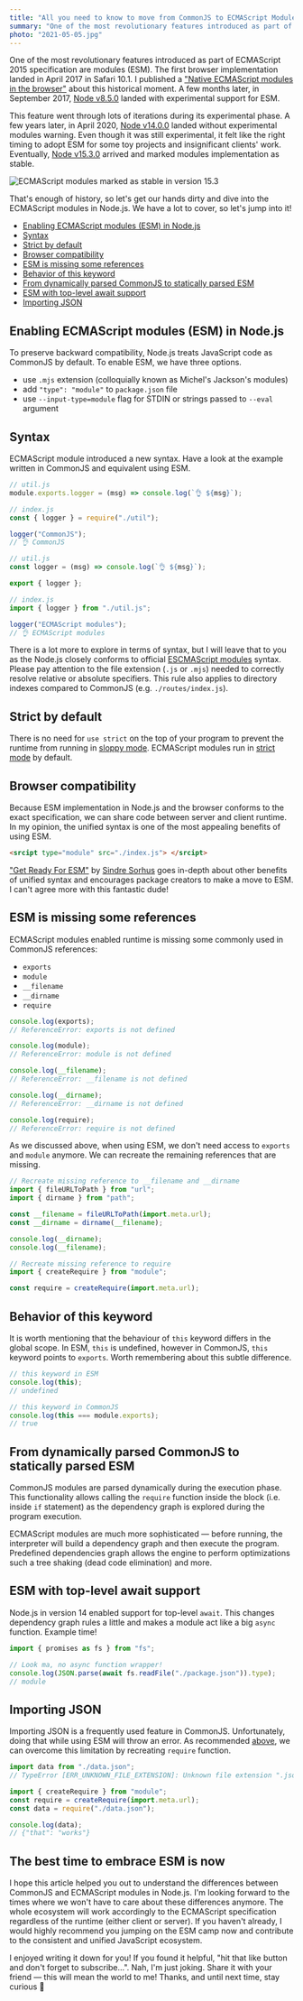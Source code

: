 ```yaml
---
title: "All you need to know to move from CommonJS to ECMAScript Modules (ESM) in Node.js"
summary: "One of the most revolutionary features introduced as part of ECMAScript 2015 specification is modules (ESM). In April 2020, Node v14.0.0 landed without experimental modules warning. Even though it was still experimental, it felt like the right timing to adopt ESM for some toy projects and insignificant clients' work. Eventually, Node v15.3.0 arrived and marked modules implementation as stable."
photo: "2021-05-05.jpg"
---
```


One of the most revolutionary features introduced as part of ECMAScript 2015 specification are modules (ESM). The first browser implementation landed in April 2017 in Safari 10.1. I published a ["Native ECMAScript modules in the browser"](https://pawelgrzybek.com/native-ecmascript-modules-in-the-browser/) about this historical moment. A few months later, in September 2017, [Node v8.5.0](https://nodejs.org/en/blog/release/v8.5.0/) landed with experimental support for ESM.

This feature went through lots of iterations during its experimental phase. A few years later, in April 2020, [Node v14.0.0](https://nodejs.org/en/blog/release/v14.0.0/) landed without experimental modules warning. Even though it was still experimental, it felt like the right timing to adopt ESM for some toy projects and insignificant clients' work. Eventually, [Node v15.3.0](https://nodejs.org/en/blog/release/v15.3.0/) arrived and marked modules implementation as stable.

![ECMAScript modules marked as stable in version 15.3](/photos/2021-05-05-1.jpg)

That's enough of history, so let's get our hands dirty and dive into the ECMAScript modules in Node.js. We have a lot to cover, so let's jump into it!

- [Enabling ECMAScript modules (ESM) in Node.js](#enabling-ecmascript-modules-esm-in-nodejs)
- [Syntax](#syntax)
- [Strict by default](#strict-by-default)
- [Browser compatibility](#browser-compatibility)
- [ESM is missing some references ](#esm-is-missing-some-references)
- [Behavior of this keyword](#behavior-of-this-keyword)
- [From dynamically parsed CommonJS to statically parsed ESM](#from-dynamically-parsed-commonjs-to-statically-parsed-esm)
- [ESM with top-level await support](#esm-with-top-level-await-support)
- [Importing JSON](#importing-json)

## Enabling ECMAScript modules (ESM) in Node.js

To preserve backward compatibility, Node.js treats JavaScript code as CommonJS by default. To enable ESM, we have three options.

- use `.mjs` extension (colloquially known as Michel's Jackson's modules)
- add `"type": "module"` to `package.json` file
- use `--input-type=module` flag for STDIN or strings passed to `--eval` argument

## Syntax

ECMAScript module introduced a new syntax. Have a look at the example written in CommonJS and equivalent using ESM.

```js
// util.js
module.exports.logger = (msg) => console.log(`👌 ${msg}`);

// index.js
const { logger } = require("./util");

logger("CommonJS");
// 👌 CommonJS
```

```js
// util.js
const logger = (msg) => console.log(`👌 ${msg}`);

export { logger };

// index.js
import { logger } from "./util.js";

logger("ECMAScript modules");
// 👌 ECMAScript modules
```

There is a lot more to explore in terms of syntax, but I will leave that to you as the Node.js closely conforms to official [ESCMAScript modules](https://tc39.es/ecma262/#sec-modules) syntax. Please pay attention to the file extension (`.js` or `.mjs`) needed to correctly resolve relative or absolute specifiers. This rule also applies to directory indexes compared to CommonJS (e.g. `./routes/index.js`).

## Strict by default

There is no need for `use strict` on the top of your program to prevent the runtime from running in [sloppy mode](https://developer.mozilla.org/en-US/docs/Glossary/Sloppy_mode). ECMAScript modules run in [strict mode](https://developer.mozilla.org/en-US/docs/Web/JavaScript/Reference/Strict_mode) by default.

## Browser compatibility

Because ESM implementation in Node.js and the browser conforms to the exact specification, we can share code between server and client runtime. In my opinion, the unified syntax is one of the most appealing benefits of using ESM.

```html
<srcipt type="module" src="./index.js"> </srcipt>
```

["Get Ready For ESM"](https://blog.sindresorhus.com/get-ready-for-esm-aa53530b3f77) by [Sindre Sorhus](https://twitter.com/sindresorhus) goes in-depth about other benefits of unified syntax and encourages package creators to make a move to ESM. I can't agree more with this fantastic dude!

## ESM is missing some references

ECMAScript modules enabled runtime is missing some commonly used in CommonJS references:

- `exports`
- `module`
- `__filename`
- `__dirname`
- `require`

```js
console.log(exports);
// ReferenceError: exports is not defined

console.log(module);
// ReferenceError: module is not defined

console.log(__filename);
// ReferenceError: __filename is not defined

console.log(__dirname);
// ReferenceError: __dirname is not defined

console.log(require);
// ReferenceError: require is not defined
```

As we discussed above, when using ESM, we don't need access to `exports` and `module` anymore. We can recreate the remaining references that are missing.

```js
// Recreate missing reference to __filename and __dirname
import { fileURLToPath } from "url";
import { dirname } from "path";

const __filename = fileURLToPath(import.meta.url);
const __dirname = dirname(__filename);

console.log(__dirname);
console.log(__filename);
```

```js
// Recreate missing reference to require
import { createRequire } from "module";

const require = createRequire(import.meta.url);
```

## Behavior of this keyword

It is worth mentioning that the behaviour of `this` keyword differs in the global scope. In ESM, `this` is undefined, however in CommonJS, `this` keyword points to `exports`. Worth remembering about this subtle difference.

```js
// this keyword in ESM
console.log(this);
// undefined
```

```js
// this keyword in CommonJS
console.log(this === module.exports);
// true
```

## From dynamically parsed CommonJS to statically parsed ESM

CommonJS modules are parsed dynamically during the execution phase. This functionality allows calling the `require` function inside the block (i.e. inside `if` statement) as the dependency graph is explored during the program execution.

ECMAScript modules are much more sophisticated — before running, the interpreter will build a dependency graph and then execute the program. Predefined dependencies graph allows the engine to perform optimizations such a tree shaking (dead code elimination) and more.

## ESM with top-level await support

Node.js in version 14 enabled support for top-level `await`. This changes dependency graph rules a little and makes a module act like a big `async` function. Example time!

```js
import { promises as fs } from "fs";

// Look ma, no async function wrapper!
console.log(JSON.parse(await fs.readFile("./package.json")).type);
// module
```

## Importing JSON

Importing JSON is a frequently used feature in CommonJS. Unfortunately, doing that while using ESM will throw an error. As recommended [above](#esm-is-missing-some-references), we can overcome this limitation by recreating `require` function.

```js
import data from "./data.json";
// TypeError [ERR_UNKNOWN_FILE_EXTENSION]: Unknown file extension ".json"
```

```js
import { createRequire } from "module";
const require = createRequire(import.meta.url);
const data = require("./data.json");

console.log(data);
// {"that": "works"}
```

## The best time to embrace ESM is now

I hope this article helped you out to understand the differences between CommonJS and ECMAScript modules in Node.js. I'm looking forward to the times where we won't have to care about these differences anymore. The whole ecosystem will work accordingly to the ECMAScript specification regardless of the runtime (either client or server). If you haven't already, I would highly recommend you jumping on the ESM camp now and contribute to the consistent and unified JavaScript ecosystem.

I enjoyed writing it down for you! If you found it helpful, "hit that like button and don't forget to subscribe…". Nah, I'm just joking. Share it with your friend — this will mean the world to me! Thanks, and until next time, stay curious 👋
